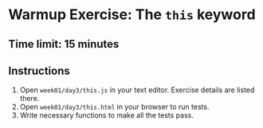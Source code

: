 # Warmup Exercise: The `this` keyword

## Time limit: 15 minutes

## Instructions

1. Open `week01/day3/this.js` in your text editor. Exercise details are listed there.
1. Open `week01/day3/this.html` in your browser to run tests.
1. Write necessary functions to make all the tests pass.

